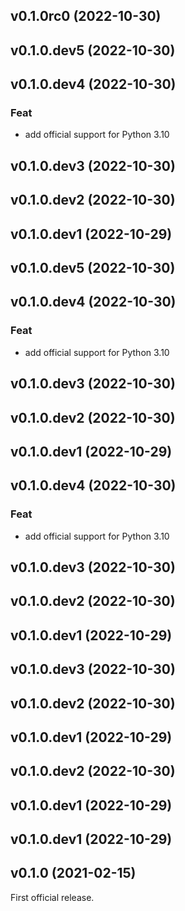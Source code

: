 ## v0.1.0rc0 (2022-10-30)

## v0.1.0.dev5 (2022-10-30)

## v0.1.0.dev4 (2022-10-30)

### Feat

- add official support for Python 3.10

## v0.1.0.dev3 (2022-10-30)

## v0.1.0.dev2 (2022-10-30)

## v0.1.0.dev1 (2022-10-29)

## v0.1.0.dev5 (2022-10-30)

## v0.1.0.dev4 (2022-10-30)

### Feat

- add official support for Python 3.10

## v0.1.0.dev3 (2022-10-30)

## v0.1.0.dev2 (2022-10-30)

## v0.1.0.dev1 (2022-10-29)

## v0.1.0.dev4 (2022-10-30)

### Feat

- add official support for Python 3.10

## v0.1.0.dev3 (2022-10-30)

## v0.1.0.dev2 (2022-10-30)

## v0.1.0.dev1 (2022-10-29)

## v0.1.0.dev3 (2022-10-30)

## v0.1.0.dev2 (2022-10-30)

## v0.1.0.dev1 (2022-10-29)

## v0.1.0.dev2 (2022-10-30)

## v0.1.0.dev1 (2022-10-29)

## v0.1.0.dev1 (2022-10-29)

## v0.1.0 (2021-02-15)

First official release.
